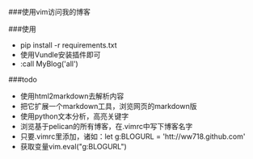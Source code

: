 ###使用vim访问我的博客

###使用
*  pip install -r requirements.txt
*  使用Vundle安装插件即可
*  :call MyBlog('all')

###todo
*  使用html2markdown去解析内容
*  把它扩展一个markdown工具，浏览网页的markdown版
*  使用python文本分析，高亮关键字
*  浏览基于pelican的所有博客，在.vimrc中写下博客名字
  *  只要.vimrc里添加，诸如：let g:BLOGURL = 'htt://ww718.github.com'
  * 获取变量vim.eval("g:BLOGURL")
